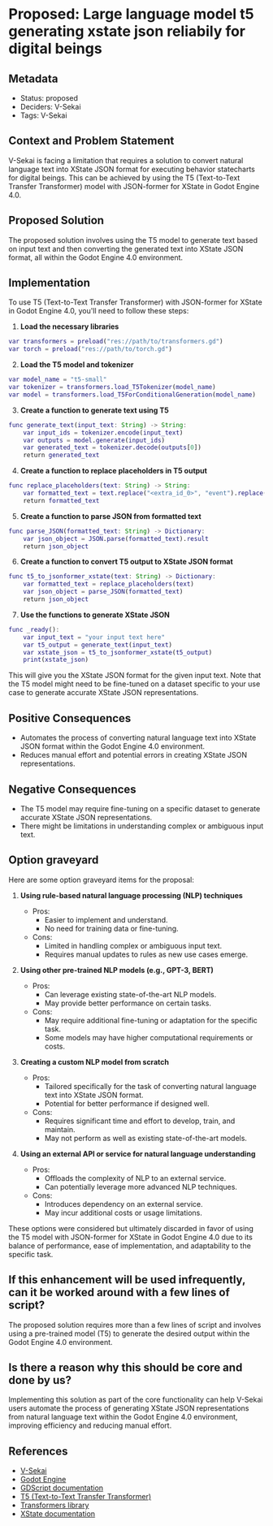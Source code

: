 # Proposed: Large language model t5 generating xstate json reliabily for digital beings

## Metadata

- Status: proposed
- Deciders: V-Sekai
- Tags: V-Sekai

## Context and Problem Statement

V-Sekai is facing a limitation that requires a solution to convert natural language text into XState JSON format for executing behavior statecharts for digital beings. This can be achieved by using the T5 (Text-to-Text Transfer Transformer) model with JSON-former for XState in Godot Engine 4.0.

## Proposed Solution

The proposed solution involves using the T5 model to generate text based on input text and then converting the generated text into XState JSON format, all within the Godot Engine 4.0 environment.

## Implementation

To use T5 (Text-to-Text Transfer Transformer) with JSON-former for XState in Godot Engine 4.0, you'll need to follow these steps:

1. **Load the necessary libraries**

```gd
var transformers = preload("res://path/to/transformers.gd")
var torch = preload("res://path/to/torch.gd")
```

2. **Load the T5 model and tokenizer**

```gd
var model_name = "t5-small"
var tokenizer = transformers.load_T5Tokenizer(model_name)
var model = transformers.load_T5ForConditionalGeneration(model_name)
```

3. **Create a function to generate text using T5**

```gd
func generate_text(input_text: String) -> String:
    var input_ids = tokenizer.encode(input_text)
    var outputs = model.generate(input_ids)
    var generated_text = tokenizer.decode(outputs[0])
    return generated_text
```

4. **Create a function to replace placeholders in T5 output**

```gd
func replace_placeholders(text: String) -> String:
    var formatted_text = text.replace("<extra_id_0>", "event").replace("<extra_id_1>", "state")
    return formatted_text
```

5. **Create a function to parse JSON from formatted text**

```gd
func parse_JSON(formatted_text: String) -> Dictionary:
    var json_object = JSON.parse(formatted_text).result
    return json_object
```

6. **Create a function to convert T5 output to XState JSON format**

```gd
func t5_to_jsonformer_xstate(text: String) -> Dictionary:
    var formatted_text = replace_placeholders(text)
    var json_object = parse_JSON(formatted_text)
    return json_object
```

7. **Use the functions to generate XState JSON**

```gd
func _ready():
    var input_text = "your input text here"
    var t5_output = generate_text(input_text)
    var xstate_json = t5_to_jsonformer_xstate(t5_output)
    print(xstate_json)
```

This will give you the XState JSON format for the given input text. Note that the T5 model might need to be fine-tuned on a dataset specific to your use case to generate accurate XState JSON representations.

## Positive Consequences

- Automates the process of converting natural language text into XState JSON format within the Godot Engine 4.0 environment.
- Reduces manual effort and potential errors in creating XState JSON representations.

## Negative Consequences

- The T5 model may require fine-tuning on a specific dataset to generate accurate XState JSON representations.
- There might be limitations in understanding complex or ambiguous input text.

## Option graveyard

Here are some option graveyard items for the proposal:

1. **Using rule-based natural language processing (NLP) techniques**

   - Pros:
     - Easier to implement and understand.
     - No need for training data or fine-tuning.
   - Cons:
     - Limited in handling complex or ambiguous input text.
     - Requires manual updates to rules as new use cases emerge.

2. **Using other pre-trained NLP models (e.g., GPT-3, BERT)**

   - Pros:
     - Can leverage existing state-of-the-art NLP models.
     - May provide better performance on certain tasks.
   - Cons:
     - May require additional fine-tuning or adaptation for the specific task.
     - Some models may have higher computational requirements or costs.

3. **Creating a custom NLP model from scratch**

   - Pros:
     - Tailored specifically for the task of converting natural language text into XState JSON format.
     - Potential for better performance if designed well.
   - Cons:
     - Requires significant time and effort to develop, train, and maintain.
     - May not perform as well as existing state-of-the-art models.

4. **Using an external API or service for natural language understanding**

   - Pros:
     - Offloads the complexity of NLP to an external service.
     - Can potentially leverage more advanced NLP techniques.
   - Cons:
     - Introduces dependency on an external service.
     - May incur additional costs or usage limitations.

These options were considered but ultimately discarded in favor of using the T5 model with JSON-former for XState in Godot Engine 4.0 due to its balance of performance, ease of implementation, and adaptability to the specific task.

## If this enhancement will be used infrequently, can it be worked around with a few lines of script?

The proposed solution requires more than a few lines of script and involves using a pre-trained model (T5) to generate the desired output within the Godot Engine 4.0 environment.

## Is there a reason why this should be core and done by us?

Implementing this solution as part of the core functionality can help V-Sekai users automate the process of generating XState JSON representations from natural language text within the Godot Engine 4.0 environment, improving efficiency and reducing manual effort.

## References

- [V-Sekai](https://v-sekai.org/)
- [Godot Engine](https://godotengine.org/)
- [GDScript documentation](https://docs.godotengine.org/en/stable/getting_started/scripting/gdscript/gdscript_basics.html)
- [T5 (Text-to-Text Transfer Transformer)](https://arxiv.org/abs/1910.10683)
- [Transformers library](https://huggingface.co/transformers/)
- [XState documentation](https://xstate.js.org/docs/)
